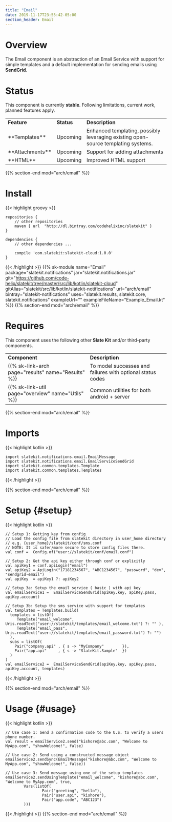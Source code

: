 ```yaml
---
title: "Email"
date: 2019-11-17T23:55:42-05:00
section_header: Email
---
```


# Overview
The Email component is an abstraction of an Email Service with support for simple templates and a default implementation for sending emails using **SendGrid**. 


# Status
This component is currently **stable**. Following limitations, current work, planned features apply.
<table class="table table-bordered table-striped">
    <tr>
        <td><strong>Feature</strong></td>
        <td><strong>Status</strong></td>
        <td><strong>Description</strong></td>
    </tr>
    <tr>
        <td>**Templates**</td>
        <td>Upcoming</td>
        <td>Enhanced templating, possibly leveraging existing open-source templating systems.</td>
    </tr>
    <tr>
        <td>**Attachments**</td>
        <td>Upcoming</td>
        <td>Support for adding attachments</td>
    </tr>
    <tr>
        <td>**HTML**</td>
        <td>Upcoming</td>
        <td>Improved HTML support</td>
    </tr>
</table>
{{% section-end mod="arch/email" %}}

# Install
{{< highlight groovy >}}

    repositories {
        // other repositories
        maven { url  "http://dl.bintray.com/codehelixinc/slatekit" }
    }

    dependencies {
        // other dependencies ...

        compile 'com.slatekit:slatekit-cloud:1.0.0'
    }

{{< /highlight >}}
{{% sk-module 
    name="Email"
    package="slatekit.notifications"
    jar="slatekit.notifications.jar"
    git="https://github.com/code-helix/slatekit/tree/master/src/lib/kotlin/slatekit-cloud"
    gitAlias="slatekit/src/lib/kotlin/slatekit-notifications"
    url="arch/email"
    bintray="slatekit-notifications"
    uses="slatekit.results, slatekit.core, slatekit.notifications"
    exampleUrl=""
    exampleFileName="Example_Email.kt"
%}}
{{% section-end mod="arch/email" %}}

# Requires
This component uses the following other <strong>Slate Kit</strong> and/or third-party components.
<table class="table table-bordered table-striped">
    <tr>
        <td><strong>Component</strong></td>
        <td><strong>Description</strong></td>
    </tr>
    <tr>
        <td>{{% sk-link-arch page="results" name="Results" %}}</td>
        <td>To model successes and failures with optional status codes</td>
    </tr>
    <tr>
        <td>{{% sk-link-util page="overview" name="Utils" %}}</td>
        <td>Common utilities for both android + server</td>
    </tr>
</table>
{{% section-end mod="arch/email" %}}

# Imports
{{< highlight kotlin >}}
         
    import slatekit.notifications.email.EmailMessage
    import slatekit.notifications.email.EmailServiceSendGrid
    import slatekit.common.templates.Template
    import slatekit.common.templates.Templates
     
{{< /highlight >}}

{{% section-end mod="arch/email" %}}

# Setup {#setup}
{{< highlight kotlin >}}
        
    // Setup 1: Getting key from config
    // Load the config file from slatekit directory in user_home directory
    // e.g. {user_home}/slatekit/conf/sms.conf
    // NOTE: It is safer/more secure to store config files there.
    val conf =  Config.of("user://slatekit/conf/email.conf")

    // Setup 2: Get the api key either through conf or explicitly
    val apiKey1 = conf.apiLogin("email")
    val apiKey2 = ApiLogin("17181234567", "ABC1234567", "password", "dev", "sendgrid-email")
    val apiKey  = apiKey1 ?: apiKey2

    // Setup 3a: Setup the email service ( basic ) with api key
    val emailService1 =  EmailServiceSendGrid(apiKey.key, apiKey.pass, apiKey.account)

    // Setup 3b: Setup the sms service with support for templates
    val templates = Templates.build(
      templates = listOf(
         Template("email_welcome", Uris.readText("user://slatekit/templates/email_welcome.txt") ?: "" ),
         Template("email_pass", Uris.readText("user://slatekit/templates/email_password.txt") ?: "")
      ),
      subs = listOf(
        Pair("company.api" , { s -> "MyCompany"        }),
        Pair("app.api"     , { s -> "SlateKit.Sample"  })
      )
    )
    val emailService2 =  EmailServiceSendGrid(apiKey.key, apiKey.pass, apiKey.account, templates)

{{< /highlight >}}

{{% section-end mod="arch/email" %}}

# Usage {#usage}
{{< highlight kotlin >}}
        
    // Use case 1: Send a confirmation code to the U.S. to verify a users phone number.
    val result = emailService2.send("kishore@abc.com", "Welcome to MyApp.com", "showWelcome!", false)

    // Use case 2: Send using a constructed message object
    emailService2.sendSync(EmailMessage("kishore@abc.com", "Welcome to MyApp.com", "showWelcome!", false))

    // Use case 3: Send message using one of the setup templates
    emailService2.sendUsingTemplate("email_welcome", "kishore@abc.com", "Welcome to MyApp.com", true,
            Vars(listOf(
                    Pair("greeting", "hello"),
                    Pair("user.api", "kishore"),
                    Pair("app.code", "ABC123")
            )))
      

{{< /highlight >}}
{{% section-end mod="arch/email" %}}

<script>
    var archComponent = {
        name: "Email",
        page: "arch/email",
        icon: "assets/media/img/white/email.png",
        menu: {
            mode: "normal",
            useTemplate:true,
            sections: [
                {
                    name: "Guide",
                    items: [
                        { name:"Setup" , anchor: "#setup" },
                        { name:"Usage" , anchor: "#usage"  }
                    ]
                }
            ]
        }
    };

    function setupArchComponent() {
        buildArchComponent(archComponent);
    }
</script>

